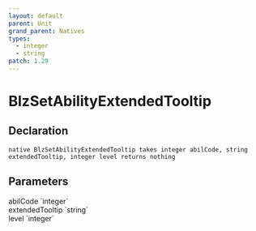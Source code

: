 ```yaml
---
layout: default
parent: Unit
grand_parent: Natives
types:
  - integer
  - string
patch: 1.29
---
```


# BlzSetAbilityExtendedTooltip

## Declaration

```
native BlzSetAbilityExtendedTooltip takes integer abilCode, string extendedTooltip, integer level returns nothing
```

## Parameters
<dl>
  <dt>abilCode `integer`</dt>
  <dd></dd>

  <dt>extendedTooltip `string`</dt>
  <dd></dd>

  <dt>level `integer`</dt>
  <dd></dd>
</dl>
